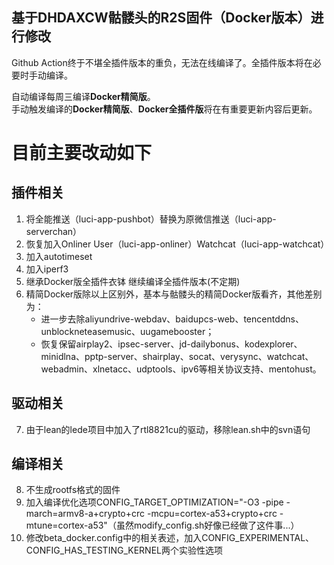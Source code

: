 ## 基于DHDAXCW骷髅头的R2S固件（Docker版本）进行修改

Github Action终于不堪全插件版本的重负，无法在线编译了。全插件版本将在必要时手动编译。

自动编译每周三编译**Docker精简版**。<br>
手动触发编译的**Docker精简版**、**Docker全插件版**将在有重要更新内容后更新。

# 目前主要改动如下

## 插件相关

1. 将全能推送（luci-app-pushbot）替换为原微信推送（luci-app-serverchan）
2. 恢复加入Onliner User（luci-app-onliner）Watchcat（luci-app-watchcat）
3. 加入autotimeset
4. 加入iperf3
5. 继承Docker版全插件衣钵 继续编译全插件版本(不定期)
6. 精简Docker版除以上区别外，基本与骷髅头的精简Docker版看齐，其他差别为：
    + 进一步去除aliyundrive-webdav、baidupcs-web、tencentddns、unblockneteasemusic、uugamebooster；
    + 恢复保留airplay2、ipsec-server、jd-dailybonus、kodexplorer、minidlna、pptp-server、shairplay、socat、verysync、watchcat、webadmin、xlnetacc、udptools、ipv6等相关协议支持、mentohust。

## 驱动相关

7. 由于lean的lede项目中加入了rtl8821cu的驱动，移除lean.sh中的svn语句

## 编译相关

8. 不生成rootfs格式的固件
9. 加入编译优化选项CONFIG_TARGET_OPTIMIZATION="-O3 -pipe -march=armv8-a+crypto+crc -mcpu=cortex-a53+crypto+crc -mtune=cortex-a53"（虽然modify_config.sh好像已经做了这件事...）
10. 修改beta_docker.config中的相关表述，加入CONFIG_EXPERIMENTAL、CONFIG_HAS_TESTING_KERNEL两个实验性选项
